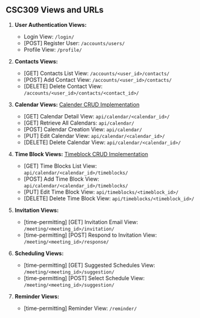 ## CSC309 Views and URLs



1. **User Authentication Views:**
   - Login View: `/login/`
   - [POST] Register User: `/accounts/users/`
   - Profile View: `/profile/`

2. **Contacts Views:**
   - [GET] Contacts List View: `/accounts/<user_id>/contacts/`
   - [POST] Add Contact View: `/accounts/<user_id>/contacts/`
   - [DELETE] Delete Contact View: `/accounts/<user_id>/contacts/<contact_id>/`

3. **Calendar Views:** [Calender CRUD Implementation](https://github.com/Jazli14/csc309_p2/issues/1#issue-2172656711)
   - [GET] Calendar Detail View: `api/calendar/<calendar_id>/`
   - [GET] Retrieve All Calendars: `api/calendar/`
   - [POST] Calendar Creation View: `api/calendar/`
   - [PUT] Edit Calendar View: `api/calendar/<calendar_id>/`
   - [DELETE] Delete Calendar View: `api/calendar/<calendar_id>/`

5. **Time Block Views:** [Timeblock CRUD Implementation](https://github.com/Jazli14/csc309_p2/issues/4)
   - [GET] Time Blocks List View: `api/calendar/<calendar_id>/timeblocks/`
   - [POST] Add Time Block View: `api/calendar/<calendar_id>/timeblocks/`
   - [PUT] Edit Time Block View: `api/timeblocks/<timeblock_id>/`
   - [DELETE] Delete Time Block View: `api/timeblocks/<timeblock_id>/`

6. **Invitation Views:**
   - [time-permitting] [GET] Invitation Email View: `/meeting/<meeting_id>/invitation/`
   - [time-permitting] [POST] Respond to Invitation View: `/meeting/<meeting_id>/response/`

7. **Scheduling Views:**
   - [time-permitting] [GET] Suggested Schedules View: `/meeting/<meeting_id>/suggestion/`
   - [time-permitting] [POST] Select Schedule View: `/meeting/<meeting_id>/suggestion/`

8. **Reminder Views:**
   - [time-permitting] Reminder View: `/reminder/` 

